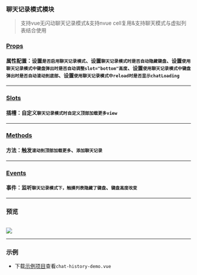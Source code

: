 ### 聊天记录模式模块
> 支持vue无闪动聊天记录模式&支持nvue cell复用&支持聊天模式与虚拟列表结合使用

### [Props](/api/props/chat-record-mode.html)
#### 属性配置：设置`是否启用聊天记录模式`、设置`聊天记录模式时是否自动隐藏键盘`、设置`使用聊天记录模式中键盘弹出时是否自动调整slot="bottom"高度`、设置`使用聊天记录模式中键盘弹出时是否自动滚动到底部`、设置`使用聊天记录模式中reload时是否显示chatLoading`
***
### [Slots](/api/slot/main.html#聊天记录模式slot)
#### 插槽：自定义`聊天记录模式时自定义顶部加载更多view`
***
### [Methods](/api/methods/main.html#聊天记录模式相关方法)
#### 方法：触发`滚动到顶部加载更多`、`添加聊天记录`
***
### [Events](/api/events/main.html#下拉刷新相关事件)
#### 事件：监听`聊天记录模式下，触摸列表隐藏了键盘`、`键盘高度改变`
***

### 预览
<br />
<img src="https://z-paging.zxlee.cn/public/img/z-paging-demo7.gif" />

***

### 示例
* 下载[示例项目](/start/example-download.html)查看`chat-history-demo.vue`